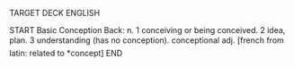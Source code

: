 TARGET DECK
ENGLISH

START
Basic
Conception
Back: n. 1 conceiving or being conceived. 2 idea, plan. 3 understanding (has no conception). conceptional adj. [french from latin: related to *concept]
END
